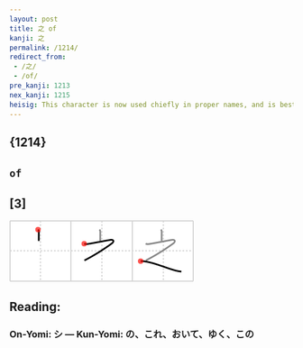 ```yaml
---
layout: post
title: 之 of
kanji: 之
permalink: /1214/
redirect_from:
 - /之/
 - /of/
pre_kanji: 1213
nex_kanji: 1215
heisig: This character is now used chiefly in proper names, and is best learned as the character closest to the hiragana え, though in fact it has no relation to it.
---
```


## {1214}

## `of`

## [3]

<div class="stroke"><img src="../images/E4B98B.png" /></div>

## Reading:

### On-Yomi: シ &mdash; Kun-Yomi: の、これ、おいて、ゆく、この
